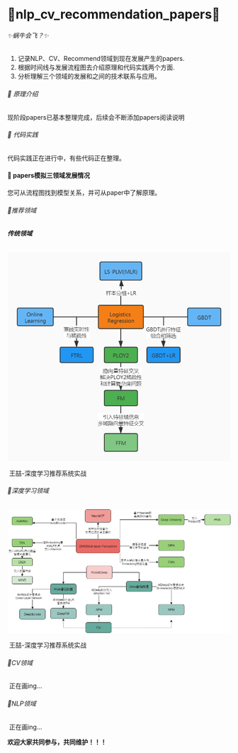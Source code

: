 # :snail:nlp_cv_recommendation_papers:honeybee:

######  :sparkles:蜗牛会飞？:sparkles:

1. 记录NLP、CV、Recommend领域到现在发展产生的papers.
2. 根据时间线与发展流程图去介绍原理和代码实践两个方面.
3. 分析理解三个领域的发展和之间的技术联系与应用。

###### :imp: 原理介绍

 现阶段papers已基本整理完成，后续会不断添加papers阅读说明

######  :imp: 代码实践

代码实践正在进行中，有些代码正在整理。

####  :whale2: papers模拟三领域发展情况

 您可从流程图找到模型关系，并可从paper中了解原理。

######  :ram:推荐领域

######          **传统领域**  

![traditional_recommendation](./Image/traditional_recommendation.jpg)

​																													王喆-深度学习推荐系统实战



###### :dolphin:深度学习领域

![deepLearning_recommendation](./Image/deeplearning_recommendation.jpg)

​																								王喆-深度学习推荐系统实战



###### :dolphin:CV领域

​	正在画ing...

###### :dolphin:NLP领域

​	正在画ing...





**欢迎大家共同参与，共同维护！！！**





